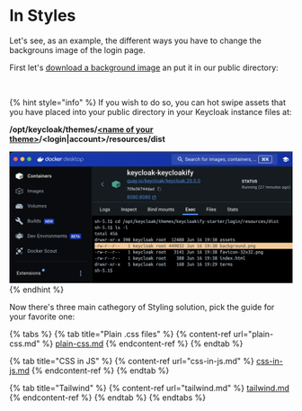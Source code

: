 # In Styles

Let's see, as an example, the different ways you have to change the backgrouns image of the login page. &#x20;

First let's [download a background image](https://coolbackgrounds.io/) an put it in our public directory:

<figure><img src="../../.gitbook/assets/image (25).png" alt=""><figcaption></figcaption></figure>

{% hint style="info" %}
If you wish to do so, you can hot swipe assets that you have placed into your public directory in your Keycloak instance files at:

**/opt/keycloak/themes/**[**\<name of your theme>**](../../build-options/themename.md)**/\<login|account>/resources/dist**

![](<../../.gitbook/assets/image (28).png>)
{% endhint %}

Now there's three main cathegory of Styling solution, pick the guide for your favorite one:

{% tabs %}
{% tab title="Plain .css files" %}
{% content-ref url="plain-css.md" %}
[plain-css.md](plain-css.md)
{% endcontent-ref %}
{% endtab %}

{% tab title="CSS in JS" %}
{% content-ref url="css-in-js.md" %}
[css-in-js.md](css-in-js.md)
{% endcontent-ref %}
{% endtab %}

{% tab title="Tailwind" %}
{% content-ref url="tailwind.md" %}
[tailwind.md](tailwind.md)
{% endcontent-ref %}
{% endtab %}
{% endtabs %}
